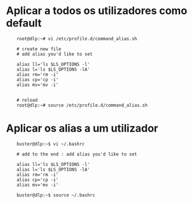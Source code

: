 # Aplicar a todos os utilizadores como default

        root@dlp:~# vi /etc/profile.d/command_alias.sh
        
        # create new file
        # add alias you'd like to set
        
        alias ll='ls $LS_OPTIONS -l'
        alias l='ls $LS_OPTIONS -lA'
        alias rm='rm -i'
        alias cp='cp -i'
        alias mv='mv -i'
        
        
        # reload
        root@dlp:~# source /etc/profile.d/command_alias.sh

# Aplicar os alias a um utilizador

        buster@dlp:~$ vi ~/.bashrc

        # add to the end : add alias you'd like to set
        
        alias ll='ls $LS_OPTIONS -l'
        alias l='ls $LS_OPTIONS -lA'
        alias rm='rm -i'
        alias cp='cp -i'
        alias mv='mv -i'

        buster@dlp:~$ source ~/.bashrc